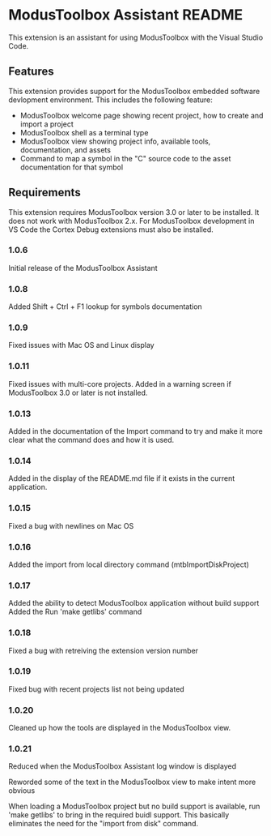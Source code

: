# ModusToolbox Assistant README

This extension is an assistant for using ModusToolbox with the Visual Studio Code.

## Features

This extension provides support for the ModusToolbox embedded software devlopment environment.
This includes the following feature:
- ModusToolbox welcome page showing recent project, how to create and import a project
- ModusToolbox shell as a terminal type
- ModusToolbox view showing project info, available tools, documentation, and assets
- Command to map a symbol in the "C" source code to the asset documentation for that symbol

## Requirements

This extension requires ModusToolbox version 3.0 or later to be installed.  It does not work
with ModusToolbox 2.x.  For ModusToolbox development in VS Code the Cortex Debug extensions
must also be installed.

### 1.0.6
Initial release of the ModusToolbox Assistant

### 1.0.8
Added Shift + Ctrl + F1 lookup for symbols documentation

### 1.0.9
Fixed issues with Mac OS and Linux display

### 1.0.11
Fixed issues with multi-core projects.  Added in a warning screen if ModusToolbox 3.0 or later
is not installed.

### 1.0.13
Added in the documentation of the Import command to try and make it more clear what the
command does and how it is used.

### 1.0.14
Added in the display of the README.md file if it exists in the current application.

### 1.0.15
Fixed a bug with newlines on Mac OS

### 1.0.16
Added the import from local directory command (mtbImportDiskProject)

### 1.0.17
Added the ability to detect ModusToolbox application without build support
Added the Run 'make getlibs' command

### 1.0.18
Fixed a bug with retreiving the extension version number

### 1.0.19
Fixed bug with recent projects list not being updated

### 1.0.20
Cleaned up how the tools are displayed in the ModusToolbox view.

### 1.0.21
Reduced when the ModusToolbox Assistant log window is displayed

Reworded some of the text in the ModusToolbox view to make intent more obvious

When loading a ModusToolbox project but no build support is available, 
run 'make getlibs' to bring in the required buidl support.  This basically
eliminates the need for the "import from disk" command.
